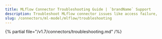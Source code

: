 ```yaml
---
title: MLflow Connector Troubleshooting Guide | `brandName` Support
description: Troubleshoot MLflow connector issues like access failure, tag mismatch, or lineage missing.
slug: /connectors/ml-model/mlflow/troubleshooting
---
```


{% partial file="/v1.7/connectors/troubleshooting.md" /%}

